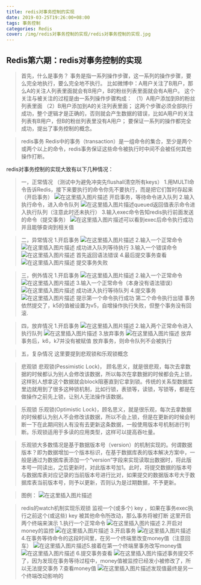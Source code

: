 ```yaml
---
title: redis对事务控制的实现
date: 2019-03-25T19:26:00+08:00
tags: 事务控制
categories: Redis
cover: /img/redis对事务控制的实现/redis对事务控制的实现.jpg
---
```

<meta name="referrer" content="no-referrer" />

## Redis第六期：redis对事务控制的实现
>
>首先，什么是事务？
>事务是指一系列操作步骤，这一系列的操作步骤，要么完全地执行，要么完全地不执行。
>比如微博中：A用户关注了B用户，那么A的关注人列表里面就会有B用户，B的粉丝列表里面就会有A用户。
这个关注与被关注的过程是由一系列操作步骤构成：
（1）A用户添加到B的粉丝列表里面
（2）B用户添加到A的关注列表里面；
这两个步骤必须全部执行成功，整个逻辑才是正确的，否则就会产生数据的错误，比如A用户的关注列表有B用户，但B的粉丝列表里没有A用户；
要保证一系列的操作都完全成功，提出了事务控制的概念。

>redis事务
>Redis中的事务（transaction）是一组命令的集合，至少是两个或两个以上的命令，redis事务保证这些命令被执行时中间不会被任何其他操作打断。

redis对事务控制的实现大致有以下几种情况：

>一，正常情况
>（测试中为避免冲突先flushall清空所有keys）
>1.用MULTI命令告诉Redis，接下来要执行的命令你先不要执行，而是把它们暂时存起来 （开启事务）
>![在这里插入图片描述](https://img-blog.csdnimg.cn/20190331153622184.png)
>开启事务，等待命令进入队列
>2.输入执行命令，进入命令队列
>![在这里插入图片描述](https://img-blog.csdnimg.cn/20190331153734604.png?x-oss-process=image/watermark,type_ZmFuZ3poZW5naGVpdGk,shadow_10,text_aHR0cHM6Ly9ibG9nLmNzZG4ubmV0L3FxXzQwOTQ4Nzk1,size_16,color_FFFFFF,t_70)queued返回值表示命令进入执行队列（注意此时还未执行）
>3.输入exec命令告知redis执行前面发送的命令（提交事务）
>![在这里插入图片描述](https://img-blog.csdnimg.cn/2019033115391417.png?x-oss-process=image/watermark,type_ZmFuZ3poZW5naGVpdGk,shadow_10,text_aHR0cHM6Ly9ibG9nLmNzZG4ubmV0L3FxXzQwOTQ4Nzk1,size_16,color_FFFFFF,t_70)可以看到exec后命令执行成功并且能够查询到相关值

>二，异常情况
>1.开启事务
>![在这里插入图片描述](https://img-blog.csdnimg.cn/20190331154046870.png)
>2.输入一个正常命令
>![在这里插入图片描述](https://img-blog.csdnimg.cn/20190331154133223.png)
成功进入队列等待执行
>3.输入一个错误命令
>![在这里插入图片描述](https://img-blog.csdnimg.cn/20190331154222884.png)
首先返回语法错误
>4.最后提交事务查看
>![在这里插入图片描述](https://img-blog.csdnimg.cn/20190331154312892.png)
提交事务失败

>三，例外情况
>1.开启事务
>![在这里插入图片描述](https://img-blog.csdnimg.cn/20190331154434294.png)
>2.输入一个正常命令
>![在这里插入图片描述](https://img-blog.csdnimg.cn/20190331154513170.png)
>3.输入一个正常命令（本身没有语法错误）
>![在这里插入图片描述](https://img-blog.csdnimg.cn/20190331154612151.png)
>成功进入执行等待队列
>4.提交事务
>![在这里插入图片描述](https://img-blog.csdnimg.cn/20190331154649678.png)
>提示第一个命令执行成功
>第二个命令执行出错
>事务依然提交了，k5的值被设置为v5，自增操作执行失败，但整个事务没有回滚.

>四，放弃情况
>1.开启事务
>![在这里插入图片描述](https://img-blog.csdnimg.cn/20190331154803648.png)
>2.输入两个正常命令进入执行队列
>![在这里插入图片描述](https://img-blog.csdnimg.cn/20190331154844240.png)
>3.放弃事务
>![在这里插入图片描述](https://img-blog.csdnimg.cn/20190331154925897.png?x-oss-process=image/watermark,type_ZmFuZ3poZW5naGVpdGk,shadow_10,text_aHR0cHM6Ly9ibG9nLmNzZG4ubmV0L3FxXzQwOTQ4Nzk1,size_16,color_FFFFFF,t_70)
>放弃事务后，k6，k7并没有被赋值
>放弃事务，则命令队列不会被执行

>五，复杂情况
>这里要提到悲观锁和乐观锁概念

>悲观锁
>悲观锁(Pessimistic Lock)， 顾名思义，就是很悲观，每次去拿数据的时候都认为别人会修改该数据，所以每次在拿数据的时候都会先上锁，这样别人想拿这个数据就会block阻塞直到它拿到锁。传统的关系型数据库里边就用到了很多这种锁机制，比如行锁，表锁等，读锁，写锁等，都是在做操作之前先上锁，让别人无法操作该数据。

>乐观锁
>乐观锁(Optimistic Lock)，顾名思义，就是很乐观，每次去拿数据的时候都认为别人不会修改该数据，所以不会上锁，但是在更新的时候会判断一下在此期间别人有没有去更新这条数据，一般使用版本号机制进行判断。乐观锁适用于多读的应用类型，这样可以提高吞吐量。

>乐观锁大多数情况是基于数据版本号（version）的机制实现的。何谓数据版本？即为数据增加一个版本标识，在基于数据库表的版本解决方案中，一般是通过为数据库表添加一个“version”字段来实现读取出数据时，将此版本号一同读出，之后更新时，对此版本号加1。此时，将提交数据的版本号与数据库表对应记录的当前版本号进行比对，如果提交的数据版本号大于数据库表当前版本号，则予以更新，否则认为是过期数据，不予更新。

>图例：
>![在这里插入图片描述](https://img-blog.csdnimg.cn/20190331155224726.png?x-oss-process=image/watermark,type_ZmFuZ3poZW5naGVpdGk,shadow_10,text_aHR0cHM6Ly9ibG9nLmNzZG4ubmV0L3FxXzQwOTQ4Nzk1,size_16,color_FFFFFF,t_70)

>redis的watch机制实现乐观锁
>监视一个(或多个) key ，如果在事务exec执行之前这个(或这些) key 被其他命令所改动，那么事务将被打断
>这里开启两个终端来演示
>1.执行一个正常命令
>![在这里插入图片描述](https://img-blog.csdnimg.cn/20190331155424951.png)
>2.开启对money的监控
>![在这里插入图片描述](https://img-blog.csdnimg.cn/20190331155527541.png)
>3.开启事务
>![在这里插入图片描述](https://img-blog.csdnimg.cn/20190331155601497.png)
>4.在事务等待命令的这段时间里，在另一个终端里改变money值（注意回车）
>![在这里插入图片描述](https://img-blog.csdnimg.cn/20190331155714186.png?x-oss-process=image/watermark,type_ZmFuZ3poZW5naGVpdGk,shadow_10,text_aHR0cHM6Ly9ibG9nLmNzZG4ubmV0L3FxXzQwOTQ4Nzk1,size_16,color_FFFFFF,t_70)5.接着在第一个终端里事务改写money值
>![在这里插入图片描述](https://img-blog.csdnimg.cn/20190331155801875.png)
>6.提交事务查看
>![在这里插入图片描述](https://img-blog.csdnimg.cn/20190331160205462.png?x-oss-process=image/watermark,type_ZmFuZ3poZW5naGVpdGk,shadow_10,text_aHR0cHM6Ly9ibG9nLmNzZG4ubmV0L3FxXzQwOTQ4Nzk1,size_16,color_FFFFFF,t_70)事务提交不了，因为发现在事务等待过程中，money值被监控已经发小被修改了，所以无法提交事务
>7.查看money值
>![在这里插入图片描述](https://img-blog.csdnimg.cn/2019033116031914.png?x-oss-process=image/watermark,type_ZmFuZ3poZW5naGVpdGk,shadow_10,text_aHR0cHM6Ly9ibG9nLmNzZG4ubmV0L3FxXzQwOTQ4Nzk1,size_16,color_FFFFFF,t_70)发现值最终是另一个终端改动影响的
